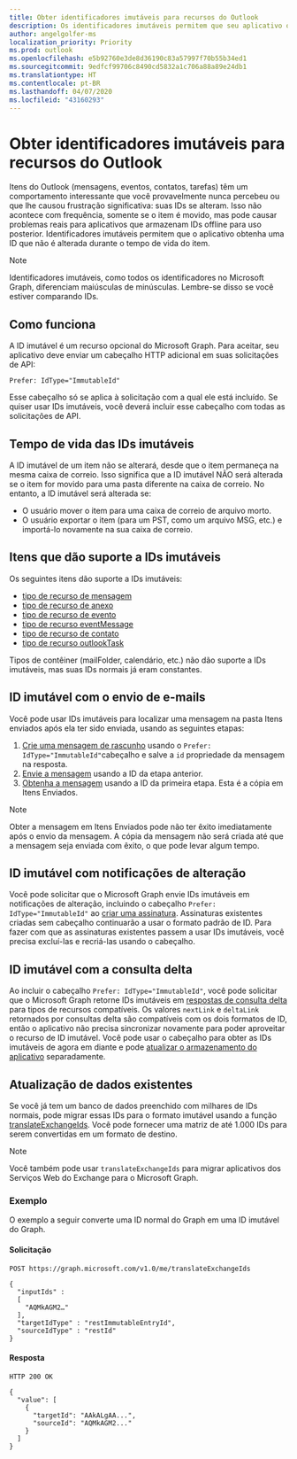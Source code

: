 ```yaml
---
title: Obter identificadores imutáveis para recursos do Outlook
description: Os identificadores imutáveis permitem que seu aplicativo obtenha uma ID para itens do Outlook que não muda durante a vida útil do item.
author: angelgolfer-ms
localization_priority: Priority
ms.prod: outlook
ms.openlocfilehash: e5b92760e3de8d36190c83a57997f70b55b34ed1
ms.sourcegitcommit: 9edfcf99706c8490cd5832a1c706a88a89e24db1
ms.translationtype: HT
ms.contentlocale: pt-BR
ms.lasthandoff: 04/07/2020
ms.locfileid: "43160293"
---
```

# <a name="get-immutable-identifiers-for-outlook-resources"></a>Obter identificadores imutáveis para recursos do Outlook

Itens do Outlook (mensagens, eventos, contatos, tarefas) têm um comportamento interessante que você provavelmente nunca percebeu ou que lhe causou frustração significativa: suas IDs se alteram. Isso não acontece com frequência, somente se o item é movido, mas pode causar problemas reais para aplicativos que armazenam IDs offline para uso posterior. Identificadores imutáveis permitem que o aplicativo obtenha uma ID que não é alterada durante o tempo de vida do item.

> [!NOTE]
> Identificadores imutáveis, como todos os identificadores no Microsoft Graph, diferenciam maiúsculas de minúsculas. Lembre-se disso se você estiver comparando IDs.

## <a name="how-it-works"></a>Como funciona

A ID imutável é um recurso opcional do Microsoft Graph. Para aceitar, seu aplicativo deve enviar um cabeçalho HTTP adicional em suas solicitações de API:

```http
Prefer: IdType="ImmutableId"
```

Esse cabeçalho só se aplica à solicitação com a qual ele está incluído. Se quiser usar IDs imutáveis, você deverá incluir esse cabeçalho com todas as solicitações de API.

## <a name="lifetime-of-immutable-ids"></a>Tempo de vida das IDs imutáveis

A ID imutável de um item não se alterará, desde que o item permaneça na mesma caixa de correio. Isso significa que a ID imutável NÃO será alterada se o item for movido para uma pasta diferente na caixa de correio. No entanto, a ID imutável será alterada se:

- O usuário mover o item para uma caixa de correio de arquivo morto.
- O usuário exportar o item (para um PST, como um arquivo MSG, etc.) e importá-lo novamente na sua caixa de correio.

## <a name="items-that-support-immutable-id"></a>Itens que dão suporte a IDs imutáveis

Os seguintes itens dão suporte a IDs imutáveis:

- [tipo de recurso de mensagem](/graph/api/resources/message)
- [tipo de recurso de anexo](/graph/api/resources/attachment)
- [tipo de recurso de evento](/graph/api/resources/event)
- [tipo de recurso eventMessage](/graph/api/resources/eventmessage)
- [tipo de recurso de contato](/graph/api/resources/contact)
- [tipo de recurso outlookTask](/graph/api/resources/outlooktask)

Tipos de contêiner (mailFolder, calendário, etc.) não dão suporte a IDs imutáveis, mas suas IDs normais já eram constantes.

## <a name="immutable-id-with-sending-mail"></a>ID imutável com o envio de e-mails

Você pode usar IDs imutáveis para localizar uma mensagem na pasta Itens enviados após ela ter sido enviada, usando as seguintes etapas:

1. [Crie uma mensagem de rascunho](/graph/api/user-post-messages) usando o `Prefer: IdType="ImmutableId"`cabeçalho e salve a `id` propriedade da mensagem na resposta.
1. [Envie a mensagem](/graph/api/message-send) usando a ID da etapa anterior.
1. [Obtenha a mensagem](/graph/api/message-get) usando a ID da primeira etapa. Esta é a cópia em Itens Enviados.

> [!NOTE]
> Obter a mensagem em Itens Enviados pode não ter êxito imediatamente após o envio da mensagem. A cópia da mensagem não será criada até que a mensagem seja enviada com êxito, o que pode levar algum tempo.

## <a name="immutable-id-with-change-notifications"></a>ID imutável com notificações de alteração

Você pode solicitar que o Microsoft Graph envie IDs imutáveis em notificações de alteração, incluindo o cabeçalho `Prefer: IdType="ImmutableId"` ao [criar uma assinatura](/graph/api/subscription-post-subscriptions). Assinaturas existentes criadas sem cabeçalho continuarão a usar o formato padrão de ID. Para fazer com que as assinaturas existentes passem a usar IDs imutáveis, você precisa excluí-las e recriá-las usando o cabeçalho.

## <a name="immutable-id-with-delta-query"></a>ID imutável com a consulta delta

Ao incluir o cabeçalho `Prefer: IdType="ImmutableId"`, você pode solicitar que o Microsoft Graph retorne IDs imutáveis em [respostas de consulta delta](delta-query-overview.md) para tipos de recursos compatíveis. Os valores `nextLink` e `deltaLink` retornados por consultas delta são compatíveis com os dois formatos de ID, então o aplicativo não precisa sincronizar novamente para poder aproveitar o recurso de ID imutável. Você pode usar o cabeçalho para obter as IDs imutáveis de agora em diante e pode [atualizar o armazenamento do aplicativo](#updating-existing-data) separadamente.

## <a name="updating-existing-data"></a>Atualização de dados existentes

Se você já tem um banco de dados preenchido com milhares de IDs normais, pode migrar essas IDs para o formato imutável usando a função [translateExchangeIds](/graph/api/user-translateexchangeids). Você pode fornecer uma matriz de até 1.000 IDs para serem convertidas em um formato de destino.

> [!NOTE]
> Você também pode usar `translateExchangeIds` para migrar aplicativos dos Serviços Web do Exchange para o Microsoft Graph.

### <a name="example"></a>Exemplo

O exemplo a seguir converte uma ID normal do Graph em uma ID imutável do Graph.

#### <a name="request"></a>Solicitação

```http
POST https://graph.microsoft.com/v1.0/me/translateExchangeIds

{
  "inputIds" :
  [
    "AQMkAGM2…"
  ],
  "targetIdType" : "restImmutableEntryId",
  "sourceIdType" : "restId"
}
```

#### <a name="response"></a>Resposta

```http
HTTP 200 OK

{
  "value": [
    {
      "targetId": "AAkALgAA...",
      "sourceId": "AQMkAGM2..."
    }
  ]
}
```
